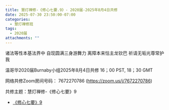 ```yaml
---
title: 慧灯禅修-《修心七要.9》- 2020届-2025年8月4日共修
date: 2025-07-30 23:50:00-07:00
categories:
  - 慧灯禅修班
tags:
  - 2020届
attachments: ""
---
```

诸法等性本基法界中 自现圆满三身游舞力
离障本来怙主龙钦巴 祈请无垢光尊常护我

温哥华2020届Burnaby小组2025年8月4日共修
16；00 PST, 18；30 GMT

网络共修Zoom房间号码： 7672270786 (<https://zoom.us/j/7672270786>)

共修主题：慧灯禅修-《修心七要》9

* [《修心七要》9](https://www.fohuifayu.com/index.php/huideng-jiangtang/jingdian-jiedu/xiuxin-qiyao/969-l05019)
